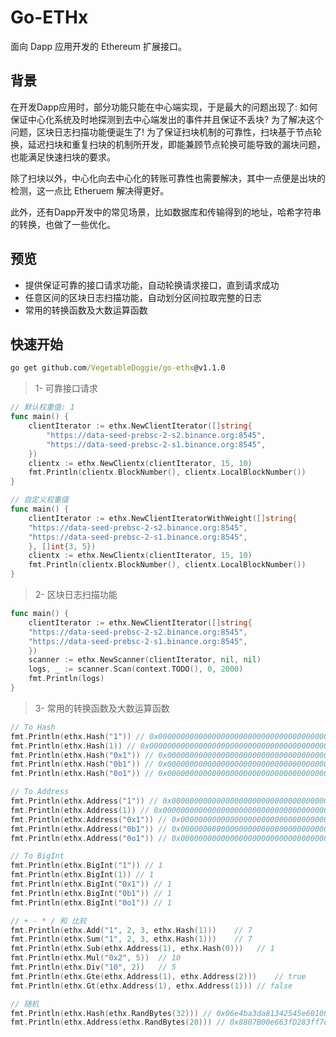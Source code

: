 # Go-ETHx

面向 Dapp 应用开发的 Ethereum 扩展接口。

## 背景

在开发Dapp应用时，部分功能只能在中心端实现，于是最大的问题出现了: 如何保证中心化系统及时地探测到去中心端发出的事件并且保证不丢块? 为了解决这个问题，区块日志扫描功能便诞生了! 为了保证扫块机制的可靠性，扫块基于节点轮换，延迟扫块和重复扫块的机制所开发，即能兼顾节点轮换可能导致的漏块问题，也能满足快速扫块的要求。

除了扫块以外，中心化向去中心化的转账可靠性也需要解决，其中一点便是出块的检测，这一点比 Etheruem 解决得更好。

此外，还有Dapp开发中的常见场景，比如数据库和传输得到的地址，哈希字符串的转换，也做了一些优化。


## 预览

- 提供保证可靠的接口请求功能，自动轮换请求接口，直到请求成功
- 任意区间的区块日志扫描功能，自动划分区间拉取完整的日志
- 常用的转换函数及大数运算函数

## 快速开始

```cmd
go get github.com/VegetableDoggie/go-ethx@v1.1.0
```
> 1- 可靠接口请求
```go
// 默认权重值: 1
func main() {
	clientIterator := ethx.NewClientIterator([]string{
		"https://data-seed-prebsc-2-s2.binance.org:8545",
		"https://data-seed-prebsc-2-s1.binance.org:8545",
	})
	clientx := ethx.NewClientx(clientIterator, 15, 10)
	fmt.Println(clientx.BlockNumber(), clientx.LocalBlockNumber())
}

// 自定义权重值
func main() {
    clientIterator := ethx.NewClientIteratorWithWeight([]string{
    "https://data-seed-prebsc-2-s2.binance.org:8545",
    "https://data-seed-prebsc-2-s1.binance.org:8545",
    }, []int{3, 5})
    clientx := ethx.NewClientx(clientIterator, 15, 10)
    fmt.Println(clientx.BlockNumber(), clientx.LocalBlockNumber())
}
```
> 2- 区块日志扫描功能
```go
func main() {
    clientIterator := ethx.NewClientIterator([]string{
    "https://data-seed-prebsc-2-s2.binance.org:8545",
    "https://data-seed-prebsc-2-s1.binance.org:8545",
    })
    scanner := ethx.NewScanner(clientIterator, nil, nil)
    logs, _ := scanner.Scan(context.TODO(), 0, 2000)
    fmt.Println(logs)
}
```

> 3- 常用的转换函数及大数运算函数
```go
// To Hash
fmt.Println(ethx.Hash("1")) // 0x0000000000000000000000000000000000000000000000000000000000000001
fmt.Println(ethx.Hash(1)) // 0x0000000000000000000000000000000000000000000000000000000000000001
fmt.Println(ethx.Hash("0x1")) // 0x0000000000000000000000000000000000000000000000000000000000000001
fmt.Println(ethx.Hash("0b1")) // 0x0000000000000000000000000000000000000000000000000000000000000001
fmt.Println(ethx.Hash("0o1")) // 0x0000000000000000000000000000000000000000000000000000000000000001

// To Address
fmt.Println(ethx.Address("1")) // 0x0000000000000000000000000000000000000001
fmt.Println(ethx.Address(1)) // 0x0000000000000000000000000000000000000001
fmt.Println(ethx.Address("0x1")) // 0x0000000000000000000000000000000000000001
fmt.Println(ethx.Address("0b1")) // 0x0000000000000000000000000000000000000001
fmt.Println(ethx.Address("0o1")) // 0x0000000000000000000000000000000000000001

// To BigInt
fmt.Println(ethx.BigInt("1")) // 1
fmt.Println(ethx.BigInt(1)) // 1
fmt.Println(ethx.BigInt("0x1")) // 1
fmt.Println(ethx.BigInt("0b1")) // 1
fmt.Println(ethx.BigInt("0o1")) // 1

// + - * / 和 比较
fmt.Println(ethx.Add("1", 2, 3, ethx.Hash(1)))    // 7
fmt.Println(ethx.Sum("1", 2, 3, ethx.Hash(1)))    // 7
fmt.Println(ethx.Sub(ethx.Address(1), ethx.Hash(0)))   // 1
fmt.Println(ethx.Mul("0x2", 5))  // 10
fmt.Println(ethx.Div("10", 2))   // 5
fmt.Println(ethx.Gte(ethx.Address(1), ethx.Address(2)))    // true
fmt.Println(ethx.Gt(ethx.Address(1), ethx.Address(1))) // false

// 随机
fmt.Println(ethx.Hash(ethx.RandBytes(32))) // 0x06e4ba3da81342545e60108a576ef5590ee56800ef285bd692923b696f05fa44
fmt.Println(ethx.Address(ethx.RandBytes(20))) // 0x8807B00e663fD283ff7e9C1291EFF9D6963290Da
```

